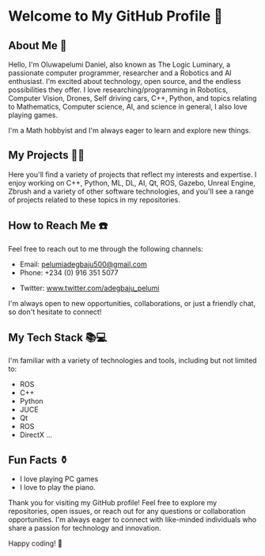 # Welcome to My GitHub Profile 👋

## About Me 📖

Hello, I'm Oluwapelumi Daniel, also known as The Logic Luminary, a passionate computer programmer, researcher and a Robotics and AI enthusiast. I'm excited about technology, open source, and the endless possibilities they offer. I love researching/programming in Robotics, Computer Vision, Drones, Self driving cars, C++, Python, and topics relating to Mathematics, Computer science, AI, and science in general, I also love playing games. 

I'm a Math hobbyist and I'm always eager to learn and explore new things. 

## My Projects 👩‍💻

Here you'll find a variety of projects that reflect my interests and expertise. I enjoy working on C++, Python, ML, DL, AI, Qt, ROS, Gazebo, Unreal Engine, Zbrush and a variety of other software technologies, and you'll see a range of projects related to these topics in my repositories.

## How to Reach Me ☎️

Feel free to reach out to me through the following channels:

- Email: pelumiadegbaju500@gmail.com
- Phone: +234 (0) 916 351 5077
<!-- LinkedIn: [My LinkedIn Profile] -->
- Twitter: www.twitter.com/adegbaju_pelumi
<!-- Website: www.pelumiadegbaju.w3spaces.com *still in development, would soon be done with it.* -->

I'm always open to new opportunities, collaborations, or just a friendly chat, so don't hesitate to connect!

## My Tech Stack 📚💻

I'm familiar with a variety of technologies and tools, including but not limited to:

- ROS
- C++
- Python
- JUCE
- Qt
- ROS
- DirectX ...

## Fun Facts ⚱️

- I love playing PC games
- I love to play the piano.

Thank you for visiting my GitHub profile! Feel free to explore my repositories, open issues, or reach out for any questions or collaboration opportunities. I'm always eager to connect with like-minded individuals who share a passion for technology and innovation.

Happy coding! 🚀

<!---
Tobiloba27/Tobiloba27 is a ✨ special ✨ repository because its `README.md` (this file) appears on your GitHub profile.
You can click the Preview link to take a look at your changes.
--->
